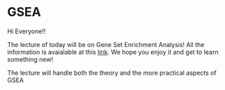 # GSEA

Hi Everyone!! 

The lecture of today will be on Gene Set Enrichment Analysis! All the information is avaialable at this [link](https://github.com/mrubio-chavarria/holmes_analysis).
We hope you enjoy it and get to learn something new!

The lecture will handle both the theory and the more practical aspects of GSEA
